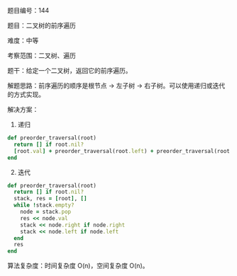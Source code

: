 题目编号：144

题目：二叉树的前序遍历

难度：中等

考察范围：二叉树、遍历

题干：给定一个二叉树，返回它的前序遍历。

解题思路：前序遍历的顺序是根节点 -> 左子树 -> 右子树。可以使用递归或迭代的方式实现。

解决方案：

1. 递归

```ruby
def preorder_traversal(root)
  return [] if root.nil?
  [root.val] + preorder_traversal(root.left) + preorder_traversal(root.right)
end
```

2. 迭代

```ruby
def preorder_traversal(root)
  return [] if root.nil?
  stack, res = [root], []
  while !stack.empty?
    node = stack.pop
    res << node.val
    stack << node.right if node.right
    stack << node.left if node.left
  end
  res
end
```

算法复杂度：时间复杂度 O(n)，空间复杂度 O(n)。